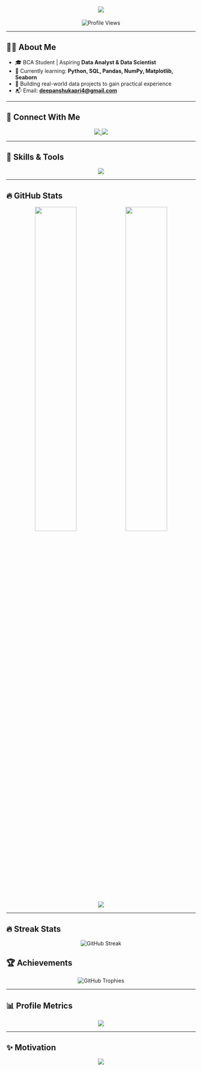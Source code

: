 <h1 align="center">
  <img src="https://readme-typing-svg.herokuapp.com?font=Poppins&duration=3000&center=true&vCenter=true&width=600&lines=Hi+I'm+Deepanshu;Aspiring+Data+Analyst+%26+Data+Scientist;Learning+Python+%26+SQL" />
</h1>

<p align="center">
  <img src="https://komarev.com/ghpvc/?username=deepanshu-8126&label=Profile+Views&color=0e75b6&style=flat" alt="Profile Views" />
</p>

---

## 🧑‍💻 About Me  
- 🎓 BCA Student | Aspiring **Data Analyst & Data Scientist**  
- 🌱 Currently learning: **Python, SQL, Pandas, NumPy, Matplotlib, Seaborn**  
- 🚀 Building real-world data projects to gain practical experience  
- 📬 Email: **deepanshukapri4@gmail.com**

---

## 📲 Connect With Me  
<p align="center">
  <a href="https://instagram.com/deepanshu_liftsss.05" target="_blank">
    <img src="https://img.shields.io/badge/Instagram-%40deepanshu__liftsss.05-DD2A7B?style=for-the-badge&logo=instagram&logoColor=white" />
  </a>
  <a href="mailto:deepanshukapri4@gmail.com">
    <img src="https://img.shields.io/badge/Gmail-deepanshukapri4@gmail.com-D14836?style=for-the-badge&logo=gmail&logoColor=white" />
  </a>
</p>

---

## 🚀 Skills & Tools  
<p align="center">
  <img src="https://skillicons.dev/icons?i=python,pandas,numpy,matplotlib,seaborn,git,github,sqlite,mysql,vscode" />
</p>

---

## 🔥 GitHub Stats  
<p align="center">
  <img src="https://github-readme-stats.vercel.app/api?username=deepanshu-8126&show_icons=true&theme=tokyonight&hide_border=true" width="47%" />
  <img src="https://github-readme-streak-stats.herokuapp.com/?user=deepanshu-8126&theme=tokyonight&hide_border=true" width="47%" />
</p>

<p align="center">
  <img src="https://github-readme-stats.vercel.app/api/top-langs/?username=deepanshu-8126&layout=compact&theme=tokyonight&hide_border=true" />
</p>

---
## 🔥 Streak Stats
<p align="center">
  <img src="https://streak-stats.demolab.com?user=deepanshu-8126&theme=tokyonight&hide_border=true" alt="GitHub Streak" />
</p>

## 🏆 Achievements  
<p align="center">
  <img src="https://github-profile-trophy.vercel.app/?username=deepanshu-8126&theme=onedark&no-frame=true&margin-w=15&column=6" alt="GitHub Trophies" />
</p>

---

## 📊 Profile Metrics  
<p align="center">
  <img src="https://github-profile-summary-cards.vercel.app/api/cards/profile-details?username=deepanshu-8126&theme=github_dark" />
</p>

---

## ✨ Motivation  
<p align="center">
  <img src="https://quotes-github-readme.vercel.app/api?type=horizontal&theme=tokyonight" />
</p>
